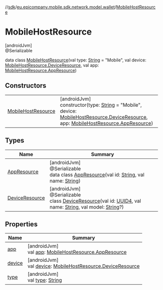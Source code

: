 //[sdk](../../../index.md)/[eu.epicompany.mobile.sdk.network.model.wallet](../index.md)/[MobileHostResource](index.md)

# MobileHostResource

[androidJvm]\
@Serializable

data class [MobileHostResource](index.md)(val type: [String](https://kotlinlang.org/api/latest/jvm/stdlib/kotlin/-string/index.html) = &quot;Mobile&quot;, val device: [MobileHostResource.DeviceResource](-device-resource/index.md), val app: [MobileHostResource.AppResource](-app-resource/index.md))

## Constructors

| | |
|---|---|
| [MobileHostResource](-mobile-host-resource.md) | [androidJvm]<br>constructor(type: [String](https://kotlinlang.org/api/latest/jvm/stdlib/kotlin/-string/index.html) = &quot;Mobile&quot;, device: [MobileHostResource.DeviceResource](-device-resource/index.md), app: [MobileHostResource.AppResource](-app-resource/index.md)) |

## Types

| Name | Summary |
|---|---|
| [AppResource](-app-resource/index.md) | [androidJvm]<br>@Serializable<br>data class [AppResource](-app-resource/index.md)(val id: [String](https://kotlinlang.org/api/latest/jvm/stdlib/kotlin/-string/index.html), val name: [String](https://kotlinlang.org/api/latest/jvm/stdlib/kotlin/-string/index.html)) |
| [DeviceResource](-device-resource/index.md) | [androidJvm]<br>@Serializable<br>class [DeviceResource](-device-resource/index.md)(val id: [UUID4](../../eu.epicompany.mobile.android.datatypes/index.md#229649042%2FClasslikes%2F462465411), val name: [String](https://kotlinlang.org/api/latest/jvm/stdlib/kotlin/-string/index.html), val model: [String](https://kotlinlang.org/api/latest/jvm/stdlib/kotlin/-string/index.html)?) |

## Properties

| Name | Summary |
|---|---|
| [app](app.md) | [androidJvm]<br>val [app](app.md): [MobileHostResource.AppResource](-app-resource/index.md) |
| [device](device.md) | [androidJvm]<br>val [device](device.md): [MobileHostResource.DeviceResource](-device-resource/index.md) |
| [type](type.md) | [androidJvm]<br>val [type](type.md): [String](https://kotlinlang.org/api/latest/jvm/stdlib/kotlin/-string/index.html) |

